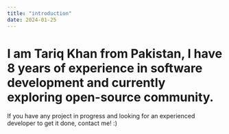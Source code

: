 ```yaml
---
title: "introduction"
date: 2024-01-25
---
```


<h1>I am Tariq Khan from Pakistan, I have 8 years of experience in software development and currently exploring open-source community.</h1>

If you have any project in progress and looking for an experienced developer to get it done, contact me! :)
